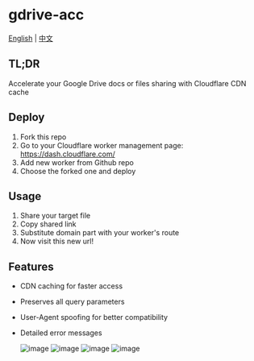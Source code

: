 # gdrive-acc

[English](README.md) | [中文](README.zh-CN.md)

## TL;DR

Accelerate your Google Drive docs or files sharing with Cloudflare CDN cache

## Deploy

1. Fork this repo
2. Go to your Cloudflare worker management page: https://dash.cloudflare.com/
3. Add new worker from Github repo
4. Choose the forked one and deploy

## Usage

1. Share your target file
2. Copy shared link
3. Substitute domain part with your worker's route
4. Now visit this new url!

## Features

- CDN caching for faster access
- Preserves all query parameters
- User-Agent spoofing for better compatibility
- Detailed error messages

  ![image](https://github.com/user-attachments/assets/507c0cd0-6912-451f-a4ba-092f805646f1)
  ![image](https://github.com/user-attachments/assets/9b0a47c3-570c-4f81-86fc-db5b90fbc95d)
  ![image](https://github.com/user-attachments/assets/0e0c108e-58a8-487f-ad49-b7ed50227929)
  ![image](https://github.com/user-attachments/assets/9019a860-1419-4887-b7aa-3fa4d83a1ed2)
